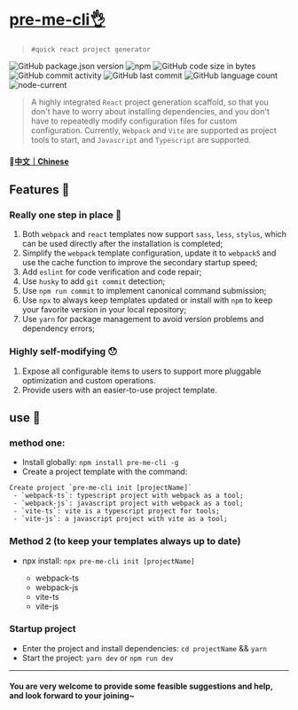 # [pre-me-cli👌](https://github.com/baiziyu-fe/pre-me-cli)

> `#quick react project generator`

![GitHub package.json version](https://img.shields.io/github/package-json/v/baiziyu-fe/pre-me-cli) ![npm](https://img.shields.io/npm/dw/pre-me-cli) ![GitHub code size in bytes](https://img.shields.io/github/languages/code-size/baiziyu-fe/pre-me-cli) ![GitHub commit activity](https://img.shields.io/github/commit-activity/w/baiziyu-fe/pre-me-cli) ![GitHub last commit](https://img.shields.io/github/last-commit/baiziyu-fe/pre-me-cli) ![GitHub language count](https://img.shields.io/github/languages/count/baiziyu-fe/pre-me-cli) ![node-current](https://img.shields.io/node/v/react)


> A highly integrated `React` project generation scaffold, so that you don't have to worry about installing dependencies, and you don't have to repeatedly modify configuration files for custom configuration.
> Currently, `Webpack` and `Vite` are supported as project tools to start, and `Javascript` and `Typescript` are supported.

#### 📎[中文｜Chinese](./README_zh.md)

## Features 🎉

### Really one step in place 👏

1. Both `webpack` and `react` templates now support `sass`, `less`, `stylus`, which can be used directly after the installation is completed;
3. Simplify the `webpack` template configuration, update it to `webpack5` and use the cache function to improve the secondary startup speed;
4. Add `eslint` for code verification and code repair;
5. Use `husky` to add `git commit` detection;
6. Use `npm run commit` to implement canonical command submission;
7. Use `npx` to always keep templates updated or install with `npm` to keep your favorite version in your local repository;
8. Use `yarn` for package management to avoid version problems and dependency errors;

### Highly self-modifying 😯

1. Expose all configurable items to users to support more pluggable optimization and custom operations.
2. Provide users with an easier-to-use project template.

## use 🔧

### method one:

   - Install globally: `npm install pre-me-cli -g`
   - Create a project template with the command:

    Create project `pre-me-cli init [projectName]`
     - `webpack-ts`: typescript project with webpack as a tool;
     - `webpack-js`: javascript project with webpack as a tool;
     - `vite-ts`: vite is a typescript project for tools;
     - `vite-js`: a javascript project with vite as a tool;

### Method 2 (to keep your templates always up to date)

  - npx install: `npx pre-me-cli init [projectName]`

     - webpack-ts
     - webpack-js
     - vite-ts
     - vite-js

### Startup project

- Enter the project and install dependencies: `cd projectName` && `yarn`
- Start the project: `yarn dev` or `npm run dev`

---

#### You are very welcome to provide some feasible suggestions and help, and look forward to your joining~